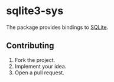 # sqlite3-sys

The package provides bindings to [SQLite][1].

## Contributing

1. Fork the project.
2. Implement your idea.
3. Open a pull request.

[1]: https://www.sqlite.org
